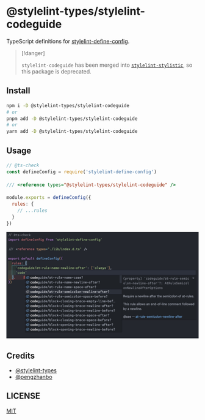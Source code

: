 # @stylelint-types/stylelint-codeguide

TypeScript definitions for [stylelint-define-config](https://github.com/stylelint-types/stylelint-define-config).

> [!danger]
> 
> `stylelint-codeguide` has been merged into [`stylelint-stylistic`](https://github.com/stylelint-stylistic/stylelint-stylistic), so this package is deprecated.

## Install

```sh
npm i -D @stylelint-types/stylelint-codeguide
# or
pnpm add -D @stylelint-types/stylelint-codeguide
# or
yarn add -D @stylelint-types/stylelint-codeguide
```

## Usage

```js
// @ts-check
const defineConfig = require('stylelint-define-config')

/// <reference types="@stylelint-types/stylelint-codeguide" />

module.exports = defineConfig({
  rules: {
    // ...rules
  }
})
```

![](./static/demo.png)

## Credits

- [@stylelint-types](https://github.com/stylelint-types)
- [@pengzhanbo](https://github.com/pengzhanbo)

## LICENSE

[MIT](./LICENSE)
